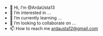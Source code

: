- 👋 Hi, I’m @ArdaUsta13
- 👀 I’m interested in ...
- 🌱 I’m currently learning ...
- 💞️ I’m looking to collaborate on ...
- 📫 How to reach me ardausta12@gmail.com

<!---
ArdaUsta13/ArdaUsta13 is a ✨ special ✨ repository because its `README.md` (this file) appears on your GitHub profile.
You can click the Preview link to take a look at your changes.
--->
